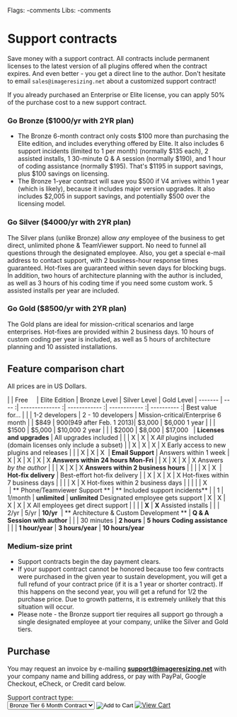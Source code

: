 Flags: -comments
Libs: -comments

# Support contracts

Save money with a support contract. All contracts include permanent licenses to the latest version of all plugins offered when the contract expires. And even better - you get a direct line to the author. Don't hesitate to email `sales@imageresizing.net` about a customized support contract!

If you already purchased an Enterprise or Elite license, you can apply 50% of the purchase cost to a new support contract. 

### Go Bronze ($1000/yr with 2YR plan)

* The Bronze 6-month contract only costs $100 more than purchasing the Elite edition, and includes everything offered by Elite. It also includes 6 support incidents (limited to 1 per month) (normally $135 each), 2 assisted installs, 1 30-minute Q & A session (normally $190), and 1 hour of coding assistance (normally $195). That's $1195 in support savings, plus $100 savings on licensing. 
* The Bronze 1-year contract will save you $500 if V4 arrives within 1 year (which is likely), because it includes major version upgrades. It also includes $2,005 in support savings, and potentially $500 over the licensing model. 

### Go Silver ($4000/yr with 2YR plan)

The Silver plans (unlike Bronze) allow *any* employee of the business to get direct, unlimited phone & TeamViewer support. No need to funnel all questions through the designated employee. Also, you get a special e-mail address to contact support, with 2 business-hour response times guaranteed. Hot-fixes are guaranteed within seven days for blocking bugs. In addition, two hours of architecture planning with the author is included, as well as 3 hours of his coding time if you need some custom work. 5 assisted installs per year are included.

### Go Gold  ($8500/yr with 2YR plan)

The Gold plans are ideal for mission-critical scenarios and large enterprises. Hot-fixes are provided within 2 business days. 10 hours of custom coding per year is included, as well as 5 hours of architecture planning and 10 assisted installations. 



## Feature comparison chart

All prices are in US Dollars.

| |  Free&nbsp;&nbsp;&nbsp;&nbsp; | Elite Edition | Bronze Level | Silver Level | Gold Level |
------- | ---- :| -------------- :| ------------ :| ------------ :| ---------- :|
Best value for... |   |  | 1-2 developers | 2 - 10 developers | Mission-critical/Enterprise
6 month |      |    $849 |         $900 ($949 after Feb. 1 2013)|       $3,000 |     $6,000
1 year  |      |     |        $1500 |       $5,000 |    $10,000
2 year  |      |     |        $2000 |       $8,000 |    $17,000
 &nbsp; |
**Licenses and upgrades** |
All upgrades included | | | X | X | X 
*All* plugins included (domain licenses only include a subset) | | X | X | X | X
Early access to new plugins and releases | | | X | X | X
 &nbsp;| 
**Email Support**  |
Answers within 1 week | X | X | X | X | X
**Answers within 24 hours Mon-Fri** | | X | X | X | X
Answers *by the author* |   |   | X | X | X 
**Answers within 2 business hours** | | | | X | X 
 &nbsp;| 
**Hot-fix delivery** |
Best-effort hot-fix delivery |   | X | X | X | X 
Hot-fixes within 7 business days | | | | X | X
Hot-fixes within 2 business days | | | | | X  
 &nbsp;| 
** Phone/Teamviewer Support ** | 
** Included support incidents** |   | 1 | 1/month | **unlimited** | **unlimited**
Designated employee gets support | X | X | X | X | X 
All employees get direct support | | | | **X** | **X** 
Assisted installs |   |   | 2/yr | 5/yr | **10/yr** 
 &nbsp;| 
** Architecture & Custom Development ** | 
**Q & A Session with author** | | | 30 minutes | **2 hours** | **5 hours**
**Coding assistance** | | | **1 hour/year** | **3 hours/year** | **10 hours/year** 

<script type="javascript">/*
$(window).ready(function(){
	('table td:contains("x"):not(:contains("i"))').empty().append($('<img src="http://www.easyvectors.com/assets/images/vectors/afbig/apply-checkmark-clip-art.jpg" width="20" height="20" alt="x" />'));
});*/
</script>

### Medium-size print

* Support contracts begin the day payment clears.
* If your support contract cannot be honored because too few contracts were purchased in the given year to sustain development, you will get a full refund of your contract price (if it is a 1 year or shorter contract). If this happens on the second year, you will get a refund for 1/2 the purchase price. Due to growth patterns, it is extremely unlikely that this situation will occur.
* Please note - the Bronze support tier requires all support go through a single designated employee at your company, unlike the Silver and Gold tiers.

## Purchase

You may request an invoice by e-mailing **support@imageresizing.net** with your company name and billing address, or pay with PayPal, Google Checkout, eCheck, or Credit card below.

<form action="https://www.e-junkie.com/ecom/gb.php?c=cart&amp;i=1087334&amp;cl=41912&amp;ejc=2" target="ej_ejc" method="POST" accept-charset="UTF-8">
Support contract type:<br/>
<select name="o1">
<option value="Bronze Tier 6 Month Contract">Bronze Tier 6 Month Contract</option>
<option value="Bronze Tier 1 Year Contract">Bronze Tier 1 Year Contract</option>
<option value="Bronze Tier 2 Year Contract">Bronze Tier 2 Year Contract</option>
<option value="Silver Tier 6 Month Contract">Silver Tier 6 Month Contract</option>
<option value="Silver Tier 1 Year Contract">Silver Tier 1 Year Contract</option>
<option value="Silver Tier 2 Year Contract">Silver Tier 2 Year Contract</option>
<option value="Gold Tier 6 Month Contract">Gold Tier 6 Month Contract</option>
<option value="Gold Tier 1 Year Contract">Gold Tier 1 Year Contract</option>
<option value="Gold Tier 2 Year Contract">Gold Tier 2 Year Contract</option>
</select>
<input type="image" src="http://www.e-junkie.com/ej/ej_add_to_cart.gif" border="0"  alt="Add to Cart" class="ec_ejc_thkbx" onClick="javascript:return EJEJC_lc(this.parentNode);"/>
<a href="https://www.e-junkie.com/ecom/gb.php?c=cart&amp;cl=41912&amp;ejc=2" target="ej_ejc" class="ec_ejc_thkbx" onClick="javascript:return EJEJC_lc(this);"><img src="http://www.e-junkie.com/ej/ej_view_cart.gif" border="0" alt="View Cart"/></a>
</form>
<script language="javascript" type="text/javascript">
<!--
function EJEJC_lc(th) { return false; }
// -->
</script>
<script src='http://www.e-junkie.com/ecom/box.js' type='text/javascript'></script>